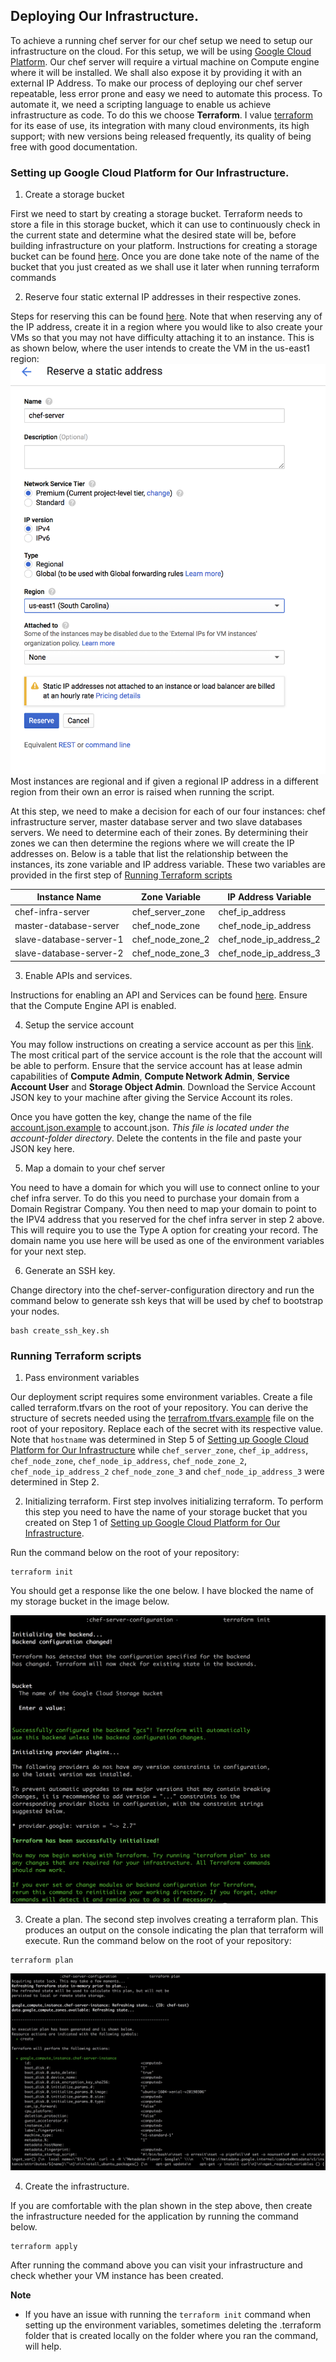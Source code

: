 ## Deploying Our Infrastructure.

To achieve a running chef server for our chef setup we need to setup our infrastructure on the cloud. For this setup, we will be using [Google Cloud Platform](https://cloud.google.com). Our chef server will require a virtual machine on Compute engine where it will be installed. We shall also expose it by providing it with an external IP Address. To make our process of deploying our chef server repeatable, less error prone and easy we need to automate this process. To automate it, we need a scripting language to enable us achieve infrastructure as code. To do this we choose **Terraform**. I value [terraform](https://www.terraform.io/) for its ease of use, its integration with many cloud environments, its high support; with new versions being released frequently, its quality of being free with good documentation.


### Setting up Google Cloud Platform for Our Infrastructure.

1. Create a storage bucket

First we need to start by creating a storage bucket. Terraform needs to store a file in this storage bucket, which it can use to continuously check in the current state and determine what the desired state will be, before building infrastructure on your platform. Instructions for creating a storage bucket can be found [here](https://cloud.google.com/storage/docs/creating-buckets). Once you are done take note of the name of the bucket that you just created as we shall use it later when running terraform commands

2. Reserve four static external IP addresses in their respective zones.

Steps for reserving this can be found [here](https://cloud.google.com/compute/docs/ip-addresses/reserve-static-external-ip-address#reserve_new_static). Note that when reserving any of the IP address, create it in a region where you would like to also create your VMs so that you may not have difficulty attaching it to an instance. This is as shown below, where the user intends to create the VM in the us-east1 region:
![IP address reservation Image](docs/images/regional-ip-address.png?raw=true)
Most instances are regional and if given a regional IP address in a different region from their own an error is raised when running the script.

At this step, we need to make a decision for each of our four instances: chef infrastructure server, master database server and two slave databases servers. We need to determine each of their zones. By determining their zones we can then determine the regions where we will create the IP addresses on. Below is a table that list the relationship between the instances, its zone variable and IP address variable. These two variables are provided in the first step of  [Running Terraform scripts](#running-terraform-scripts)

| Instance Name         | Zone Variable      | IP Address Variable  |
|-----------------------|--------------------|----------------------|
|chef-infra-server      |   chef_server_zone | chef_ip_address      |
|master-database-server |   chef_node_zone   |chef_node_ip_address  |
|slave-database-server-1|   chef_node_zone_2 |chef_node_ip_address_2|
|slave-database-server-2|   chef_node_zone_3 |chef_node_ip_address_3|

3. Enable APIs and services.

Instructions for enabling an API and Services can be found [here](https://cloud.google.com/endpoints/docs/openapi/enable-api).
Ensure that the Compute Engine API is enabled.

4. Setup the service account 

You may follow instructions on creating a service account as per this [link](https://cloud.google.com/iam/docs/creating-managing-service-accounts). The most critical part of the service account is the role that the account will be able to perform. Ensure that the service account has at lease admin capabilities of **Compute Admin**, **Compute Network Admin**, **Service Account User** and **Storage Object Admin**. Download the Service Account JSON key to your machine after giving the Service Account its roles.

Once you have gotten the key, change the name of the file [account.json.example](account-folder/account.json.example) to account.json. *This file is located under the account-folder directory*. Delete the contents in the file and paste your JSON key here.

5. Map a domain to your chef server

You need to have a domain for which you will use to connect online to your chef infra server. To do this you need to purchase your domain from a Domain Registrar Company. You then need to map your domain to point to the IPV4 address that you reserved for the chef infra server in step 2 above. This will require you to use the Type A option for creating your record.
The domain name you use here will be used as one of the environment variables for your next step.

6. Generate an SSH key.

Change directory into the chef-server-configuration directory and run the command below to generate ssh keys that will be used by chef to bootstrap your nodes.

```
bash create_ssh_key.sh
```

### Running Terraform scripts

1. Pass environment variables

Our deployment script requires some environment variables. Create a file called terraform.tfvars on the root of your repository. You can derive the structure of secrets needed using the [terrafrom.tfvars.example](terraform.tfvars.example) file on the root of your repository. Replace each of the secret with its respective value. Note that `hostname` was determined in Step 5 of [Setting up Google Cloud Platform for Our Infrastructure](#setting-up-google-cloud-platform-for-our-infrastructure) while `chef_server_zone`, `chef_ip_address`, `chef_node_zone`, `chef_node_ip_address`, `chef_node_zone_2`, `chef_node_ip_address_2` `chef_node_zone_3` and `chef_node_ip_address_3` were determined in Step 2.

2. Initializing terraform. 
First step involves initializing terraform. To perform this step you need to have the name of your storage bucket that you created on Step 1 of [Setting up Google Cloud Platform for Our Infrastructure](#setting-up-google-cloud-platform-for-our-infrastructure).

Run the command below on the root of your repository:
```
terraform init
```

You should get a response like the one below. I have blocked the name of my storage bucket in the image below.

![Terraform init](docs/images/terraform-init.png?raw=true)

3. Create a plan.
The second step involves creating a terraform plan. This produces an output on the console indicating the plan that terraform will execute.
Run the command below on the root of your repository:
```
terraform plan
```

![Terraform plan](docs/images/terraform-plan.png?raw=true)

4. Create the infrastructure.

If you are comfortable with the plan shown in the step above, then create the infrastructure needed for the application by running the command below.


```
terraform apply
```

After running the command above you can visit your infrastructure and check whether your VM instance has been created.

**Note**
- If you have an issue with running the `terraform init` command when setting up the environment variables, sometimes deleting the .terraform folder that is created locally on the folder where you ran the command, will help.

